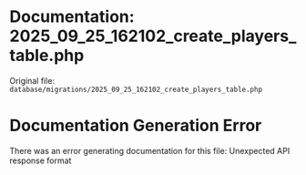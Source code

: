 # Documentation: 2025_09_25_162102_create_players_table.php

Original file: `database/migrations/2025_09_25_162102_create_players_table.php`

# Documentation Generation Error

There was an error generating documentation for this file: Unexpected API response format